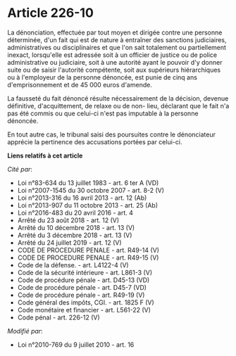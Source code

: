 # Article 226-10

La dénonciation, effectuée par tout moyen et dirigée contre une personne déterminée, d'un fait qui est de nature à entraîner
des sanctions judiciaires, administratives ou disciplinaires et que l'on sait totalement ou partiellement inexact,
lorsqu'elle est adressée soit à un officier de justice ou de police administrative ou judiciaire, soit à une autorité ayant
le pouvoir d'y donner suite ou de saisir l'autorité compétente, soit aux supérieurs hiérarchiques ou à l'employeur de la
personne dénoncée, est punie de cinq ans d'emprisonnement et de 45 000 euros d'amende.

La fausseté du fait dénoncé résulte nécessairement de la décision, devenue définitive, d'acquittement, de relaxe ou de non-
lieu, déclarant que le fait n'a pas été commis ou que celui-ci n'est pas imputable à la personne dénoncée.

En tout autre cas, le tribunal saisi des poursuites contre le dénonciateur apprécie la pertinence des accusations portées par
celui-ci.

**Liens relatifs à cet article**

_Cité par_:

  - Loi n°83-634 du 13 juillet 1983 - art. 6 ter A (VD)
  - Loi n°2007-1545 du 30 octobre 2007 - art. 8-2 (V)
  - Loi n°2013-316 du 16 avril 2013 - art. 12 (Ab)
  - Loi n°2013-907 du 11 octobre 2013 - art. 25 (Ab)
  - Loi n°2016-483 du 20 avril 2016 - art. 4
  - Arrêté du 23 août 2018 - art. 12 (V)
  - Arrêté du 10 décembre 2018 - art. 13 (V)
  - Arrêté du 3 décembre 2018 - art. 13 (V)
  - Arrêté du 24 juillet 2019 - art. 12 (V)
  - CODE DE PROCEDURE PENALE - art. R49-14 (V)
  - CODE DE PROCEDURE PENALE - art. R49-15 (V)
  - Code de la défense. - art. L4122-4 (V)
  - Code de la sécurité intérieure - art. L861-3 (V)
  - Code de procédure pénale - art. D45-13 (VD)
  - Code de procédure pénale - art. D45-7 (VD)
  - Code de procédure pénale - art. R49-19 (V)
  - Code général des impôts, CGI. - art. 1825 F (V)
  - Code monétaire et financier - art. L561-22 (V)
  - Code pénal - art. 226-12 (V)

_Modifié par_:

  - Loi n°2010-769 du 9 juillet 2010 - art. 16

